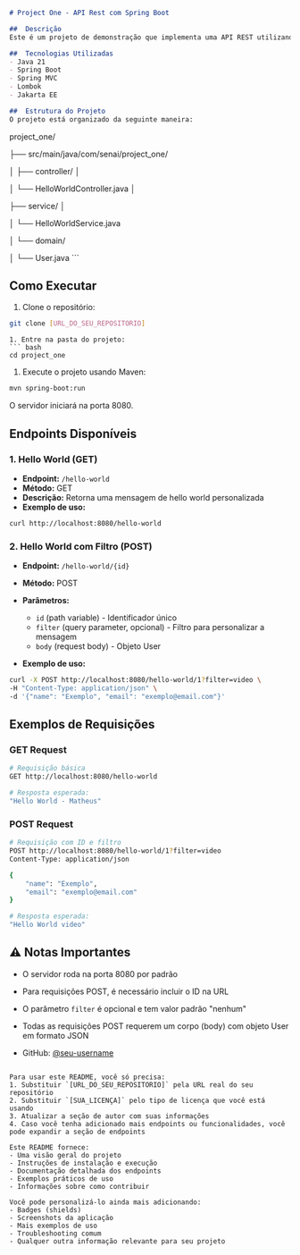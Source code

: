 ``` markdown
# Project One - API Rest com Spring Boot

##  Descrição
Este é um projeto de demonstração que implementa uma API REST utilizando Spring Boot. O projeto serve como exemplo de implementação de endpoints básicos com diferentes métodos HTTP.

## ️ Tecnologias Utilizadas
- Java 21
- Spring Boot
- Spring MVC
- Lombok
- Jakarta EE

##  Estrutura do Projeto
O projeto está organizado da seguinte maneira:
```
project_one/ 
<p></p>├── src/main/java/com/senai/project_one/ 
<p></p>│ ├── controller/ │ 
<p></p>│ └── HelloWorldController.java │ 
<p></p>├── service/ │ 
<p></p>│ └── HelloWorldService.java 
<p></p>│ └── domain/ 
<p></p>│ └── User.java
``` 

##  Como Executar
1. Clone o repositório:
```bash
git clone [URL_DO_SEU_REPOSITORIO]
```
```
1. Entre na pasta do projeto:
``` bash
cd project_one
```
1. Execute o projeto usando Maven:
``` bash
mvn spring-boot:run
```
O servidor iniciará na porta 8080.
## Endpoints Disponíveis
### 1. Hello World (GET)
- **Endpoint:** `/hello-world`
- **Método:** GET
- **Descrição:** Retorna uma mensagem de hello world personalizada
- **Exemplo de uso:**
``` bash
curl http://localhost:8080/hello-world
```
### 2. Hello World com Filtro (POST)
- **Endpoint:** `/hello-world/{id}`
- **Método:** POST
- **Parâmetros:**
    - `id` (path variable) - Identificador único
    - `filter` (query parameter, opcional) - Filtro para personalizar a mensagem
    - `body` (request body) - Objeto User

- **Exemplo de uso:**
``` bash
curl -X POST http://localhost:8080/hello-world/1?filter=video \
-H "Content-Type: application/json" \
-d '{"name": "Exemplo", "email": "exemplo@email.com"}'
```
## Exemplos de Requisições
### GET Request
``` bash
# Requisição básica
GET http://localhost:8080/hello-world

# Resposta esperada:
"Hello World - Matheus"
```
### POST Request
``` bash
# Requisição com ID e filtro
POST http://localhost:8080/hello-world/1?filter=video
Content-Type: application/json

{
    "name": "Exemplo",
    "email": "exemplo@email.com"
}

# Resposta esperada:
"Hello World video"
```
## ⚠️ Notas Importantes
- O servidor roda na porta 8080 por padrão
- Para requisições POST, é necessário incluir o ID na URL
- O parâmetro `filter` é opcional e tem valor padrão "nenhum"
- Todas as requisições POST requerem um corpo (body) com objeto User em formato JSON

- GitHub: [@seu-username](https://github.com/MH-Ferreira)
``` 

Para usar este README, você só precisa:
1. Substituir `[URL_DO_SEU_REPOSITORIO]` pela URL real do seu repositório
2. Substituir `[SUA_LICENÇA]` pelo tipo de licença que você está usando
3. Atualizar a seção de autor com suas informações
4. Caso você tenha adicionado mais endpoints ou funcionalidades, você pode expandir a seção de endpoints

Este README fornece:
- Uma visão geral do projeto
- Instruções de instalação e execução
- Documentação detalhada dos endpoints
- Exemplos práticos de uso
- Informações sobre como contribuir

Você pode personalizá-lo ainda mais adicionando:
- Badges (shields)
- Screenshots da aplicação
- Mais exemplos de uso
- Troubleshooting comum
- Qualquer outra informação relevante para seu projeto
```
